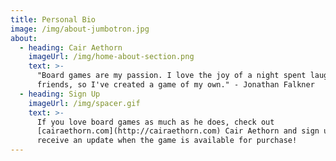 ```yaml
---
title: Personal Bio
image: /img/about-jumbotron.jpg
about:
  - heading: Cair Aethorn
    imageUrl: /img/home-about-section.png
    text: >-
      "Board games are my passion. I love the joy of a night spent laughing with
      friends, so I've created a game of my own." - Jonathan Falkner
  - heading: Sign Up
    imageUrl: /img/spacer.gif
    text: >-
      If you love board games as much as he does, check out
      [cairaethorn.com](http://cairaethorn.com) Cair Aethorn and sign up to
      receive an update when the game is available for purchase!
---
```


